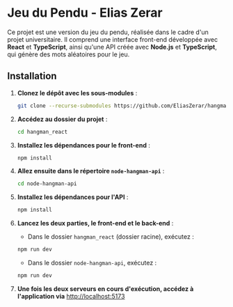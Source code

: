 # Jeu du Pendu - Elias Zerar

Ce projet est une version du jeu du pendu, réalisée dans le cadre d'un projet universitaire. Il comprend une interface front-end développée avec **React** et **TypeScript**, ainsi qu'une API créée avec **Node.js** et **TypeScript**, qui génère des mots aléatoires pour le jeu.

## Installation

1. **Clonez le dépôt avec les sous-modules** :
    ```bash
    git clone --recurse-submodules https://github.com/EliasZerar/hangman-react
    ```

2. **Accédez au dossier du projet** :
    ```bash
    cd hangman_react
    ```

3. **Installez les dépendances pour le front-end** :
    ```bash
    npm install
    ```

4. **Allez ensuite dans le répertoire `node-hangman-api`** :
    ```bash
    cd node-hangman-api
    ```

5. **Installez les dépendances pour l'API** :
    ```bash
    npm install
    ```

6. **Lancez les deux parties, le front-end et le back-end** :
    - Dans le dossier `hangman_react` (dossier racine), exécutez :
    ```bash
    npm run dev
    ```

    - Dans le dossier `node-hangman-api`, exécutez :
    ```bash
    npm run dev
    ```

7. **Une fois les deux serveurs en cours d'exécution, accédez à l'application via** [http://localhost:5173](http://localhost:5173)
